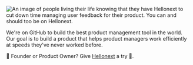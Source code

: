 ![An image of people living their life knowing that they have Hellonext to cut down time managing user feedback for their product. You can and should too be on Hellonext.](https://hellonext.co/images/og.png?ref=github)

We're on GitHub to build the best product management tool in the world. Our goal is to build a product that helps product managers work efficiently at speeds they've never worked before.

🤖 Founder or Product Owner? Give [Hellonext](https://hellonext.co) a try 🎉.
